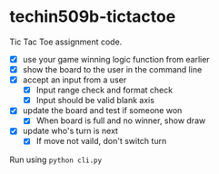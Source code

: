 # techin509b-tictactoe
Tic Tac Toe assignment code. 
- [x] use your game winning logic function from earlier
- [x] show the board to the user in the command line
- [x] accept an input from a user
  - [x] Input range check and format check
  - [x] Input should be valid blank axis
- [x] update the board and test if someone won
  - [x] When board is full and no winner, show draw
- [x] update who's turn is next
  - [x] If move not vaild, don't switch turn

Run using ```python cli.py```
